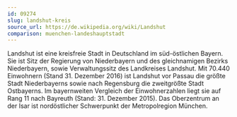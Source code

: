 ```yaml
---
id: 09274
slug: landshut-kreis
source_url: https://de.wikipedia.org/wiki/Landshut
comparison: muenchen-landeshauptstadt
---
```


Landshut ist eine kreisfreie Stadt in Deutschland im süd-östlichen Bayern. Sie ist Sitz der Regierung von Niederbayern und des gleichnamigen Bezirks Niederbayern, sowie Verwaltungssitz des Landkreises Landshut. Mit 70.440 Einwohnern (Stand 31. Dezember 2016) ist Landshut vor Passau die größte Stadt Niederbayerns sowie nach Regensburg die zweitgrößte Stadt Ostbayerns. Im bayernweiten Vergleich der Einwohnerzahlen liegt sie auf Rang 11 nach Bayreuth (Stand: 31. Dezember 2015). Das Oberzentrum an der Isar ist nordöstlicher Schwerpunkt der Metropolregion München.

